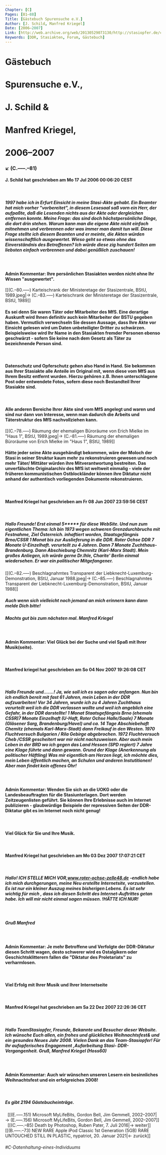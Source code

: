 ```yaml
---
Chapter: [C]
Pages: [81–88]
Title: [Gästebuch Spurensuche e.V.]
Author: [J. Schild, Manfred Kriegel]
Date: [2006–2007]
Link: [http://web.archive.org/web/20130529073130/http://stasiopfer.de/component/option,com_akobook/Itemid,258/]
Keywords: [DDR, Stasiakten, Forum, Gästebuch]
---
```


# Gästebuch 
# Spurensuche e.V.,
# J. Schild & 
# Manfred Kriegel, 
# 2006–2007
### ↙ (C.–––.–81)

#### **J. Schild** hat geschrieben am Mo 17 Jul 2006 00:06:20 CEST
&nbsp;
##### 1997 habe ich in Erfurt Einsicht in meine Stasi-Akte gehabt. Ein Beamter hat mich vorher "vorbereitet", in diesem Lesesaal saß vorn ein Herr, der aufpaßte, daß die Lesenden nichts aus der Akte oder dergleichen entfernen konnte. Meine Frage: das sind doch höchstpersönliche Dinge, die dort drin stehen. Warum kann man die eigene Akte nicht einfach mitnehmen und verbrennen oder was immer man damit tun will. Diese Frage stellte ich diesem Beamten und er meinte, die Akten würden wissenschaftlich ausgewertet. Wieso geht so etwas ohne das Einverständnis des Betroffenen? Ich würde diese zig hundert Seiten am liebsten einfach verbrennen und dabei genüßlich zuschauen!
&nbsp;
#### **Admin Kommentar:** Ihre persönlichen Stasiakten werden nicht ohne Ihr Wissen "ausgewertet". 
[[(C.–80.–––) Karteischrank der Ministeretage der Stasizentrale, BStU, 1989.jpeg|→ (C.–83.–––) Karteischrank der Ministeretage der Stasizentrale, BStU, 1989]] 
#### Es sei denn Sie waren Täter oder Mitarbeiter des MfS. Eine derartige Auskunft wird Ihnen definitiv auch kein Mitarbeiter der BSTU gegeben haben. Vermutlich verwechseln Sie dessen Aussage, dass Ihre Akte vor Einsicht gelesen wird um Daten unbeteiligter Dritter zu schwärzen. Beispielsweise wird Ihr Name in den Stasiakten fremder Personen ebenso geschwärzt - sofern Sie keine nach dem Gesetz als Täter zu bezeichnende Person sind. 
&nbsp;
#### Datenschutz und Opferschutz gehen also Hand in Hand. Sie bekommen aus Ihrer Stasiakte alle Anteile im Original mit, wenn diese vom MfS aus Ihrem Besitz entfernt wurden. Hierzu gehören z.B. Ihnen unterschlagene Post oder entwendete Fotos, sofern diese noch Bestandteil Ihrer Stasiakte sind. 
&nbsp;
#### Alle anderen Bereiche Ihrer Akte sind vom MfS angelegt und waren und sind nur dann von Interesse, wenn man dadurch die Arbeits und Täterstruktur des MfS nachvollziehen kann. 
[[(C.–78.–––) Räumung der ehemaligen Büroräume von Erich Mielke im "Haus 1", BStU, 1989.jpeg|→ (C.–81.–––) Räumung der ehemaligen Büroräume von Erich Mielke im "Haus 1", BStU, 1989]]
&nbsp;
#### Hätte jeder seine Akte ausgehändigt bekommen, wäre der Moloch der Stasi in seiner Struktur kaum mehr zu rekonstruieren gewesen und noch mehr Täter/ Mittäter würden ihre Mitverantwortung bestreiten. Das unverfälschte Originalarchiv des MfS ist weltweit einmalig - viele der früheren kommunistischen Ostblockländer können ihre Diktatur nicht anhand der authentisch vorliegenden Dokumente rekonstruieren.
&nbsp;
#### **Manfred Kriegel** hat geschrieben am Fr 08 Jun 2007 23:59:56 CEST  
&nbsp;
##### Hallo Freunde! Erst einmal 5\*\*\*\*\* für diese WebSite. Und nun zum eigentlichen Thema: Ich bin 1973 wegen schweren Grenzdurchbruchs mit Festnahme, Ziel Österreich. inhaftiert worden, Staatsgefängnis Brno/CSSR 1 Monat bis zur Auslieferung in die DDR. Roter Ochse DDR 7 Monate U-Einzelhaft. verurteilt zu 4 Jahren. Dann 7 Monate Zuchthaus-Brandenburg. Dann Abschiebung Chemnitz (Karl-Marx Stadt). Mein großes Anliegen, ich würde gerne Dr.Ihle, Charite' Berlin einmal wiedersehen. Er war ein politischer Mitgefangener. 
[[(C.–82.–––) Beschlagnahmtes Transparent der Liebknecht-Luxemburg-Demonstration, BStU, Januar 1988.jpeg|→ (C.–85.–––) Beschlagnahmtes Transparent der Liebknecht-Luxemburg-Demonstration, BStU, Januar 1988]] 
##### Auch wenn sich vielleicht noch jemand an mich erinnern kann dann melde Dich bitte! 
##### Machts gut bis zum nächsten mal. Manfred Kriegel 
&nbsp;
#### **Admin Kommentar:** Viel Glück bei der Suche und viel Spaß mit Ihrer Musik(seite).
&nbsp;
#### **Manfred kriegel** hat geschrieben am So 04 Nov 2007 19:26:08 CET
&nbsp;
##### Hallo Freunde und.......! Ja, wie soll ich es sagen oder anfangen. Nun bin ich endlich bereit mit fast 61 Jahren, mein Leben in der DDR aufzuarbeiten! Vor 34 Jahren, wurde ich zu 4 Jahren Zuchthaus verurteilt weil ich die DDR verlassen wollte und weil ich angeblich eine Gefahr, in der DDR darstellte! 1 Monat Staatsgefängnis Brno (ehemals CSSR)7 Monate Einzelhaft (U-Haft, Roter Ochse Halle/Saale) 7 Monate (Gläsener Sarg, Brandenburg/Havel) und ca. 14 Tage Abschiebehaft Chemitz (ehemals Karl-Marx-Stadt) dann Freikauf in den Westen. 1970 Fluchtversuch Bulgarien / Rila Gebirge abgebrochen. 1972 Fluchtversuch Cheb /CSSR gescheitert war mir nicht nachzuweisen. Aber auch mein Leben in der BRD wo ich gegen das Land Hessen (SPD regiert) 7 Jahre eine Klage führte und dann gewann. Grund der Klage (Anerkennung als politischer Häftling) Was mir eigentlich am Herzen liegt, ich möchte dies, mein Leben öffentlich machen, an Schulen und anderen Instutitionen! Aber man findet kein offenes Ohr!
&nbsp;
#### **Admin Kommentar:** Wenden Sie sich an die UOKG oder die Landesbeauftragten für die Stasiunterlagen. Dort werden Zeitzeugenlisten geführt. Sie können Ihre Erlebnisse auch im Internet publizieren - glaubwürdige Beispiele der repressiven Seiten der DDR-Diktatur gibt es im Internet noch nicht genug! 
&nbsp;
#### Viel Glück für Sie und Ihre Musik.
&nbsp;
#### **Manfred Kriegel** hat geschrieben am Mo 03 Dez 2007 17:07:21 CET
&nbsp;
##### Hallo! ICH STELLE MICH VOR,www.roter-ochse-zelle48.de -endlich habe ich mich durchgerungen, meine Neu erstellte Internetsite, vorzustellen. Es ist nur ein kleiner Auszug meines bisherigen Lebens. Es ist sehr wichtig für mich , dass ich diesen Schritt des Internet-Auftrittes getan habe. Ich will mir nicht einmal sagen müssen. !HÄTTE ICH NUR! 
&nbsp;
##### Gruß Manfred
&nbsp;
#### **Admin Kommentar:** Je mehr Betroffene und Verfolgte der DDR-Diktatur diesen Schritt wagen, desto schwerer wird es Ostalgikern oder Geschichtsklitterern fallen die "Diktatur des Proletariats" zu verharmlosen. 
&nbsp;
#### Viel Erfolg mit Ihrer Musik und Ihrer Internetseite
&nbsp;
#### **Manfred Kriegel** hat geschrieben am Sa 22 Dez 2007 22:26:36 CET
&nbsp;
##### Hallo TeamStasiopfer, Freunde, Bekannte und Besucher dieser Website. Ich wünsche Euch allen, ein frohes und glückliches Weihnachtsfest& und ein gesundes Neues Jahr 2008. Vielen Dank an das Team-Stasiopfer! Für Ihr aufopferisches Engagement ,Aufarbeitung Stasi- DDR-Vergangenheit. Gruß, Manfred Kriegel (Hoss60)
&nbsp;
#### **Admin Kommentar:** Auch wir wünschen unseren Lesern ein besinnliches Weihnachtsfest und ein erfolgreiches 2008!  
&nbsp;
##### Es gibt 2194 Gästebucheinträge.
&nbsp;
[[(E.–––.151) Microsoft MyLifeBits, Gordon Bell, Jim Gemmell, 2002–2007|→ (E.–––.156) Microsoft MyLifeBits, Gordon Bell, Jim Gemmell, 2002–2007]]
&nbsp;
[[(C.–––.–85) Death by Photoshop, Ruben Pater, 7. Juli 2016|→ weiter]]
[[(B.–––.–73) NEW RARE Apple iPod Classic 1st Generation (5GB) RARE UNTOUCHED STILL IN PLASTIC, nypatriot, 20. Januar 2021|← zurück]]
###### #C-Datenhaltung-eines-Individuums